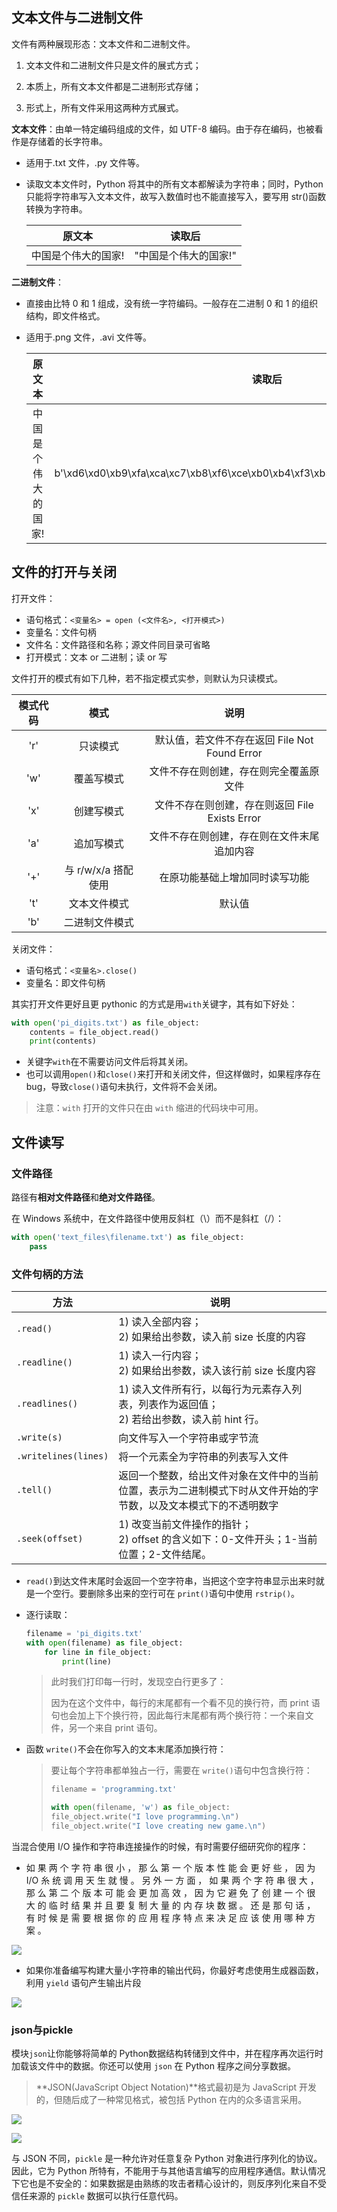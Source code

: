 ## 文本文件与二进制文件

文件有两种展现形态：文本文件和二进制文件。

1. 文本文件和二进制文件只是文件的展式方式；

2. 本质上，所有文本文件都是二进制形式存储；

3. 形式上，所有文件采用这两种方式展式。

**文本文件**：由单一特定编码组成的文件，如 UTF-8 编码。由于存在编码，也被看作是存储着的长字符串。

-   适用于.txt 文件，.py 文件等。

-   读取文本文件时，Python 将其中的所有文本都解读为字符串；同时，Python 只能将字符串写入文本文件，故写入数值时也不能直接写入，要写用 str()函数转换为字符串。

    |       原文本        |        读取后         |
    | :-----------------: | :-------------------: |
    | 中国是个伟大的国家! | "中国是个伟大的国家!" |

**二进制文件**：

-   直接由比特 0 和 1 组成，没有统一字符编码。一般存在二进制 0 和 1 的组织结构，即文件格式。

-   适用于.png 文件，.avi 文件等。

    |       原文本        |                                       读取后                                        |
    | :-----------------: | :---------------------------------------------------------------------------------: |
    | 中国是个伟大的国家! | b'\xd6\xd0\xb9\xfa\xca\xc7\xb8\xf6\xce\xb0\xb4\xf3\xb5\xc4\xb9\xfa\xbc\xd2\xa3\xa1' |

## 文件的打开与关闭

打开文件：

-   语句格式：`<变量名> = open (<文件名>, <打开模式>)`
-   变量名：文件句柄
-   文件名：文件路径和名称；源文件同目录可省略
-   打开模式：文本 or 二进制；读 or 写

文件打开的模式有如下几种，若不指定模式实参，则默认为只读模式。

| 模式代码 |        模式         |                      说明                      |
| :------: | :-----------------: | :--------------------------------------------: |
|   'r'    |      只读模式       | 默认值，若文件不存在返回 File Not Found Error  |
|   'w'    |     覆盖写模式      |     文件不存在则创建，存在则完全覆盖原文件     |
|   'x'    |     创建写模式      | 文件不存在则创建，存在则返回 File Exists Error |
|   'a'    |     追加写模式      |   文件不存在则创建，存在则在文件末尾追加内容   |
|   '+'    | 与 r/w/x/a 搭配使用 |         在原功能基础上增加同时读写功能         |
|   't'    |    文本文件模式     |                     默认值                     |
|   'b'    |   二进制文件模式    |                                                |

关闭文件：

-   语句格式：`<变量名>.close()`
-   变量名：即文件句柄

其实打开文件更好且更 pythonic 的方式是用`with`关键字，其有如下好处：

```python
with open('pi_digits.txt') as file_object:
    contents = file_object.read()
    print(contents)
```

-   关键字`with`在不需要访问文件后将其关闭。
-   也可以调用`open()`和`close()`来打开和关闭文件，但这样做时，如果程序存在 bug，导致`close()`语句未执行，文件将不会关闭。

> 注意：`with` 打开的文件只在由 `with` 缩进的代码块中可用。

## 文件读写

### 文件路径

路径有**相对文件路径**和**绝对文件路径**。

在 Windows 系统中，在文件路径中使用反斜杠（\）而不是斜杠（/）：

```python
with open('text_files\filename.txt') as file_object:
    pass
```

### 文件句柄的方法

| 方法                 | 说明                                                         |
| -------------------- | ------------------------------------------------------------ |
| `.read()`            | 1) 读入全部内容；<br />2) 如果给出参数，读入前 size 长度的内容 |
| `.readline()`        | 1) 读入一行内容；<br />2) 如果给出参数，读入该行前 size 长度内容 |
| `.readlines()`       | 1) 读入文件所有行，以每行为元素存入列表，列表作为返回值；<br />2) 若给出参数，读入前 hint 行。 |
| `.write(s)`          | 向文件写入一个字符串或字节流                                 |
| `.writelines(lines)` | 将一个元素全为字符串的列表写入文件                           |
| `.tell()`            | 返回一个整数，给出文件对象在文件中的当前位置，表示为二进制模式下时从文件开始的字节数，以及文本模式下的不透明数字 |
| `.seek(offset)`      | 1) 改变当前文件操作的指针；<br />2) offset 的含义如下：0-文件开头；1-当前位置；2-文件结尾。 |

- `read()`到达文件末尾时会返回一个空字符串，当把这个空字符串显示出来时就是一个空行。要删除多出来的空行可在 `print()`语句中使用 `rstrip()`。

- 逐行读取：

    ```python
    filename = 'pi_digits.txt'
    with open(filename) as file_object:
        for line in file_object:
            print(line)
    ```

    > 此时我们打印每一行时，发现空白行更多了：
    >
    > 因为在这个文件中，每行的末尾都有一个看不见的换行符，而 print 语句也会加上下个换行符，因此每行末尾都有两个换行符：一个来自文件，另一个来自 print 语句。

- 函数 `write()`不会在你写入的文本末尾添加换行符：

    > 要让每个字符串都单独占一行，需要在 `write()`语句中包含换行符：
    >
    > ```python
    > filename = 'programming.txt'
    > 
    > with open(filename, 'w') as file_object:
    > file_object.write("I love programming.\n")
    > file_object.write("I love creating new game.\n")
    > ```


当混合使用 I/O 操作和字符串连接操作的时候，有时需要仔细研究你的程序：

-   如 果 两 个 字 符 串 很 小 ， 那 么 第 一 个 版 本 性 能 会 更 好 些 ， 因 为 I/O 糸 统 调 用 天 生 就 慢 。 另 外 一 方 面 ， 如 果 两 个 字 符 串 很 大 ， 那 么 第 二 个 版 本 可 能 会 更 加 高 效 ， 因 为 它 避 免 了 创 建 一 个 很 大 的 临 时 结 果 并 且 要 复 制 大 量 的 内 存 块 数 据 。 还 是 那 句 话 ， 有 时 候 是 需 要 根 据 你 的 应 用 程 序 特 点 来 决 足 应 该 使 用 哪 种 方 案 。

![](../../resources/images/notebooks/Python/75.png)

-   如果你准备编写构建大量小字符串的输出代码，你最好考虑使用生成器函数，利用 `yield` 语句产生输出片段

![](../../resources/images/notebooks/Python/76.png)

### json与pickle

模块`json`让你能够将简单的 Python数据结构转储到文件中，并在程序再次运行时加载该文件中的数据。你还可以使用 `json` 在 Python 程序之间分享数据。

> **JSON(JavaScript Object Notation)**格式最初是为 JavaScript 开发的，但随后成了一种常见格式，被包括 Python 在内的众多语言采用。

![](../../resources/images/notebooks/Python/77.png)

![](../../resources/images/notebooks/Python/78.png)

与 JSON 不同，`pickle` 是一种允许对任意复杂 Python 对象进行序列化的协议。因此，它为 Python 所特有，不能用于与其他语言编写的应用程序通信。默认情况下它也是不安全的：如果数据是由熟练的攻击者精心设计的，则反序列化来自不受信任来源的 `pickle` 数据可以执行任意代码。

